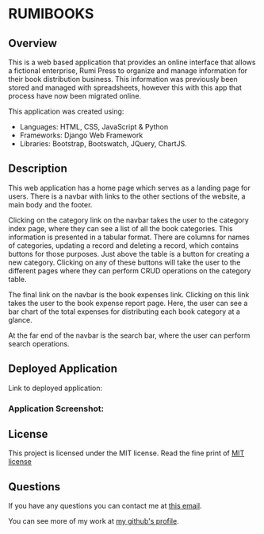 # RUMIBOOKS

## Overview
This is a web based application that provides an online interface that allows a fictional enterprise, Rumi Press to organize and manage information for their book distribution business. This information was previously been stored and managed with spreadsheets, however this with this app that process have now been migrated online.

This application was created using:
* Languages: HTML, CSS, JavaScript & Python
* Frameworks: Django Web Framework
* Libraries: Bootstrap, Bootswatch, JQuery, ChartJS.


## Description
This web application has a home page which serves as a landing page for users. There is a navbar with links to the other sections of the website, a main body and the footer.

Clicking on the category link on the navbar takes the user to the category index page, where they can see a list of all the book categories. This information is presented in a tabular format. There are columns for names of categories, updating a record and deleting a record, which contains buttons for those purposes. Just above the table is a button for creating a new category. Clicking on any of these buttons will take the user to the different pages where they can perform CRUD operations on the category table.

The final link on the navbar is the book expenses link. Clicking on this link takes the user to the book expense report page. Here, the user can see a bar chart of the total expenses for distributing each book category at a glance.

At the far end of the navbar is the search bar, where the user can perform search operations.

## Deployed Application
Link to deployed application:

### Application Screenshot:
<!-- <img src="./assets/images/webpage.png" width="600">

### Application Screenshot - After Search:
<img src="./assets/images/search-screenshot.png" width="600"> -->


## License
This project is licensed under the MIT license. Read the fine print of [MIT license](https://opensource.org/licenses/MIT)


## Questions

If you have any questions you can contact me at [this email](iosazee1@gmail.com).

You can see more of my work at [my github's profile](https://github.com/iosazee).
